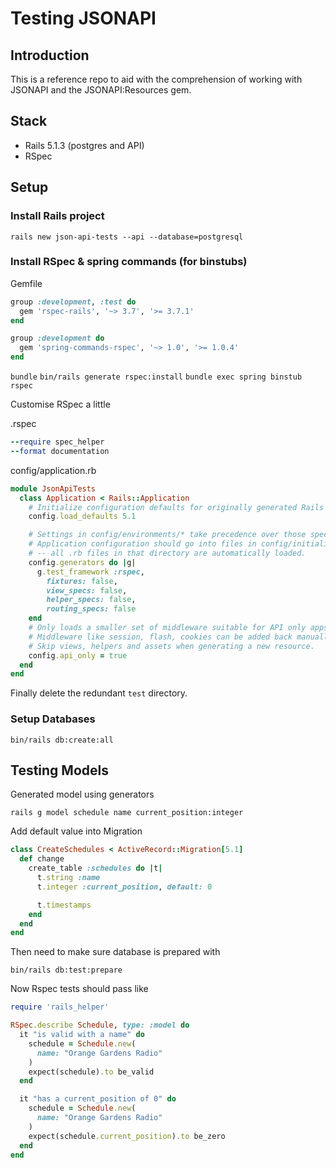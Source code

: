 # Testing JSONAPI

## Introduction

This is a reference repo to aid with the comprehension of working with JSONAPI and the JSONAPI:Resources gem.

## Stack

- Rails 5.1.3 (postgres and API)
- RSpec

## Setup

### Install Rails project

`rails new json-api-tests --api --database=postgresql`

### Install RSpec & spring commands (for binstubs)

Gemfile
```ruby
group :development, :test do
  gem 'rspec-rails', '~> 3.7', '>= 3.7.1'
end

group :development do
  gem 'spring-commands-rspec', '~> 1.0', '>= 1.0.4'
end
```

`bundle`
`bin/rails generate rspec:install`
`bundle exec spring binstub rspec`

Customise RSpec a little

.rspec
```ruby
--require spec_helper
--format documentation
```

config/application.rb
```ruby
module JsonApiTests
  class Application < Rails::Application
    # Initialize configuration defaults for originally generated Rails version.
    config.load_defaults 5.1

    # Settings in config/environments/* take precedence over those specified here.
    # Application configuration should go into files in config/initializers
    # -- all .rb files in that directory are automatically loaded.
    config.generators do |g|
      g.test_framework :rspec,
        fixtures: false,
        view_specs: false,
        helper_specs: false,
        routing_specs: false
    end
    # Only loads a smaller set of middleware suitable for API only apps.
    # Middleware like session, flash, cookies can be added back manually.
    # Skip views, helpers and assets when generating a new resource.
    config.api_only = true
  end
end
```

Finally delete the redundant `test` directory.

### Setup Databases

`bin/rails db:create:all`

## Testing Models

Generated model using generators

`rails g model schedule name current_position:integer`

Add default value into Migration

```ruby
class CreateSchedules < ActiveRecord::Migration[5.1]
  def change
    create_table :schedules do |t|
      t.string :name
      t.integer :current_position, default: 0

      t.timestamps
    end
  end
end
```

Then need to make sure database is prepared with

`bin/rails db:test:prepare`

Now Rspec tests should pass like

```ruby
require 'rails_helper'

RSpec.describe Schedule, type: :model do
  it "is valid with a name" do
    schedule = Schedule.new(
      name: "Orange Gardens Radio"
    )
    expect(schedule).to be_valid
  end

  it "has a current_position of 0" do
    schedule = Schedule.new(
      name: "Orange Gardens Radio"
    )
    expect(schedule.current_position).to be_zero
  end
end
```
